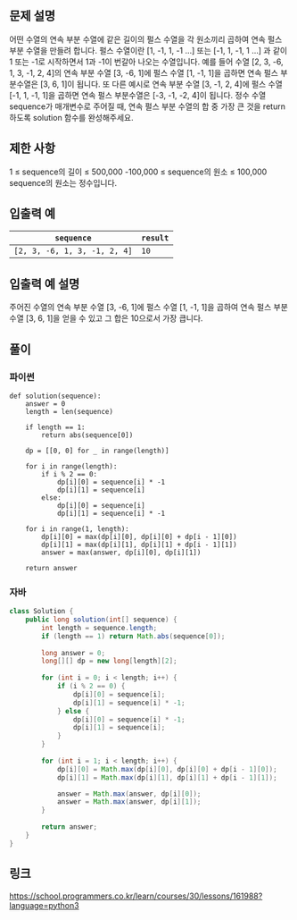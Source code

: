 ## 문제 설명
어떤 수열의 연속 부분 수열에 같은 길이의 펄스 수열을 각 원소끼리 곱하여 연속 펄스 부분 수열을 만들려 합니다. 펄스 수열이란 [1, -1, 1, -1 …] 또는 [-1, 1, -1, 1 …] 과 같이 1 또는 -1로 시작하면서 1과 -1이 번갈아 나오는 수열입니다.
예를 들어 수열 [2, 3, -6, 1, 3, -1, 2, 4]의 연속 부분 수열 [3, -6, 1]에 펄스 수열 [1, -1, 1]을 곱하면 연속 펄스 부분수열은 [3, 6, 1]이 됩니다. 또 다른 예시로 연속 부분 수열 [3, -1, 2, 4]에 펄스 수열 [-1, 1, -1, 1]을 곱하면 연속 펄스 부분수열은 [-3, -1, -2, 4]이 됩니다.
정수 수열 sequence가 매개변수로 주어질 때, 연속 펄스 부분 수열의 합 중 가장 큰 것을 return 하도록 solution 함수를 완성해주세요.

## 제한 사항
1 ≤ sequence의 길이 ≤ 500,000
-100,000 ≤ sequence의 원소 ≤ 100,000
sequence의 원소는 정수입니다.

## 입출력 예
| `sequence` | `result` |
|----------|--------|
| `[2, 3, -6, 1, 3, -1, 2, 4]` | `10` |

## 입출력 예 설명
주어진 수열의 연속 부분 수열 [3, -6, 1]에 펄스 수열 [1, -1, 1]을 곱하여 연속 펄스 부분 수열 [3, 6, 1]을 얻을 수 있고 그 합은 10으로서 가장 큽니다.

## 풀이
### 파이썬
```python3
def solution(sequence):
    answer = 0
    length = len(sequence)

    if length == 1:
        return abs(sequence[0])
    
    dp = [[0, 0] for _ in range(length)]
    
    for i in range(length):
        if i % 2 == 0:
            dp[i][0] = sequence[i] * -1
            dp[i][1] = sequence[i]
        else:
            dp[i][0] = sequence[i] 
            dp[i][1] = sequence[i] * -1
            
    for i in range(1, length):
        dp[i][0] = max(dp[i][0], dp[i][0] + dp[i - 1][0])
        dp[i][1] = max(dp[i][1], dp[i][1] + dp[i - 1][1])
        answer = max(answer, dp[i][0], dp[i][1])
        
    return answer
```

### 자바
```java
class Solution {
    public long solution(int[] sequence) {
        int length = sequence.length;
        if (length == 1) return Math.abs(sequence[0]);
        
        long answer = 0;
        long[][] dp = new long[length][2];
        
        for (int i = 0; i < length; i++) {
            if (i % 2 == 0) {
                dp[i][0] = sequence[i];
                dp[i][1] = sequence[i] * -1;
            } else {
                dp[i][0] = sequence[i] * -1;
                dp[i][1] = sequence[i];                
            }
        }
        
        for (int i = 1; i < length; i++) {
            dp[i][0] = Math.max(dp[i][0], dp[i][0] + dp[i - 1][0]);
            dp[i][1] = Math.max(dp[i][1], dp[i][1] + dp[i - 1][1]);

            answer = Math.max(answer, dp[i][0]);
            answer = Math.max(answer, dp[i][1]);
        }
        
        return answer;
    }
}
```

## 링크
https://school.programmers.co.kr/learn/courses/30/lessons/161988?language=python3
